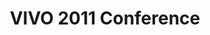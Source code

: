 ---
dateStart: 2011-08-24
dateEnd: 2011-08-26
title: "VIVO 2011 Conference"
venue: "VIVO 2011 Conference"
organizer: "Katy Börner"
credit:
city: "Washington, DC"
state:
country: USA
pdfLink:
venueImages:
 - sm: image01.sm.jpg
   lg: image01.lg.jpg
---